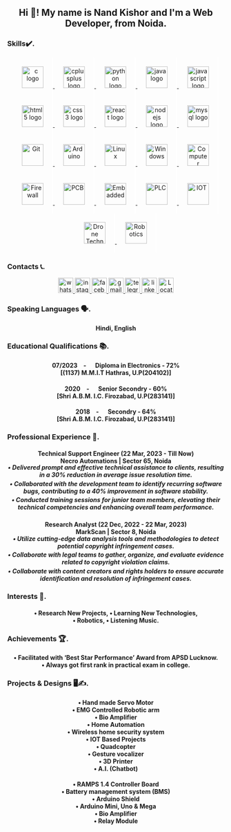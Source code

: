 <h2 align="center">Hi 👋! My name is Nand Kishor and I'm a Web Developer, from Noida.</h2>

###

<div align="center">
    <h3 align="left">Skills✔️.</h3>
    <a href="https://www.learn-c.org/" target="_blank">
        <img src="https://cdn.jsdelivr.net/gh/devicons/devicon/icons/c/c-original.svg"
            style="padding: 20px; border-right: 2px solid white;" height="50" alt="c logo" />
    </a>
    <a href="https://isocpp.org/" target="_blank">
        <img src="https://cdn.jsdelivr.net/gh/devicons/devicon/icons/cplusplus/cplusplus-original.svg"
            style="padding: 20px; border-right: 2px solid white;" height="50" alt="cplusplus logo" />
    </a>
    <a href="https://www.python.org/" target="_blank">
        <img src="https://cdn.jsdelivr.net/gh/devicons/devicon/icons/python/python-original.svg"
            style="padding: 20px; border-right: 2px solid white;" height="50" alt="python logo" />
    </a>
    <a href="https://docs.oracle.com/javase/8/docs/api/" target="_blank">
        <img src="https://cdn.jsdelivr.net/gh/devicons/devicon/icons/java/java-original.svg"
            style="padding: 20px; border-right: 2px solid white;" height="50" alt="java logo" />
    </a>
    <a href="https://developer.mozilla.org/en-US/docs/Web/JavaScript" target="_blank">
        <img src="https://cdn.jsdelivr.net/gh/devicons/devicon/icons/javascript/javascript-original.svg"
            style="padding: 20px; border-right: 2px solid white;" height="50" alt="javascript logo" />
    </a>
    <a href="https://html.com/" target="_blank">
        <img src="https://cdn.jsdelivr.net/gh/devicons/devicon/icons/html5/html5-original.svg"
            style="padding: 20px; border-right: 2px solid white;" height="50" alt="html5 logo" />
    </a>
    <a href="https://developer.mozilla.org/en-US/docs/Web/CSS" target="_blank">
        <img src="https://cdn.jsdelivr.net/gh/devicons/devicon/icons/css3/css3-original.svg"
            style="padding: 20px; border-right: 2px solid white;" height="50" alt="css3 logo" />
    </a>
    <a href="https://legacy.reactjs.org/" target="_blank">
        <img src="https://cdn.jsdelivr.net/gh/devicons/devicon/icons/react/react-original.svg"
            style="padding: 20px; border-right: 2px solid white;" height="50" alt="react logo" />
    </a>
    <a href="https://nodejs.org/en/learn/getting-started/introduction-to-nodejs" target="_blank">
        <img src="https://cdn.jsdelivr.net/gh/devicons/devicon/icons/nodejs/nodejs-original.svg"
            style="padding: 20px; border-right: 2px solid white;" height="50" alt="nodejs logo" />
    </a>
    <a href="https://dev.mysql.com/doc/" target="_blank">
        <img src="https://cdn.jsdelivr.net/gh/devicons/devicon/icons/mysql/mysql-original.svg"
            style="padding: 20px; border-right: 2px solid white;" height="50" alt="mysql logo" />
    </a>
    <a href="https://github.com/" target="_blank"><img style="padding: 20px; border-right: 2px solid white;"
            src="https://profilinator.rishav.dev/skills-assets/git-scm-icon.svg" height="50" alt="Git" />
    </a>
    <a href="https://www.arduino.cc/" target="_blank"><img style="padding: 20px; border-right: 2px solid white;"
            src="https://profilinator.rishav.dev/skills-assets/arduino.png" height="50" alt="Arduino" />
    </a>
    <a href="https://www.linux.org/" target="_blank"><img style="padding: 20px; border-right: 2px solid white;"
            src="https://profilinator.rishav.dev/skills-assets/linux-original.svg" height="50" alt="Linux" />
    </a>
    <a href="https://learn.microsoft.com/en-in/docs/" target="_blank"><img style="padding: 20px; border-right: 2px solid white;"
            src="https://seeklogo.com/images/W/windows-10-icon-logo-5BC5C69712-seeklogo.com.png" height="50"
            alt="Windows" />
    </a>
    <a href="https://www.geeksforgeeks.org/basics-computer-networking/" target="_blank"><img
            style="padding: 20px; border-right: 2px solid white;" src="https://freepngimg.com/save/16454-networking-png/800x600"
            height="50" alt="Computer Networking" />
    </a>
    <a href="https://www.cisco.com/c/en_in/products/security/firewalls/what-is-a-firewall.html" target="_blank"><img
            style="padding: 20px; border-right: 2px solid white;"
            src="https://upload.wikimedia.org/wikipedia/commons/5/5b/Firewall.png" height="50" alt="Firewall" />
    </a>
    <a href="https://resources.altium.com/design-documentation" target="_blank"><img
            style="padding: 20px; border-right: 2px solid white;"
            src="https://e7.pngegg.com/pngimages/621/694/png-clipart-printed-circuit-board-electronic-circuit-computer-icons-integrated-circuits-chips-electronics-others-electronics-material-thumbnail.png" height="50"
            alt="PCB" />
    </a>
    <a href="https://www.spiceworks.com/tech/tech-general/articles/what-are-embedded-systems/" target="_blank"><img
            style="padding: 20px; border-right: 2px solid white;"
            src="https://media.geeksforgeeks.org/wp-content/uploads/20230207165358/System.png" height="50"
            alt="Embadded" />
    </a>
    <a href="https://www.polycase.com/techtalk/electronics-tips/what-is-a-programmable-logic-controller.html"
        target="_blank"><img style="padding: 20px; border-right: 2px solid white;"
            src="https://www.maplesystems.com/Content/Images/LandingPages/PLC-Maple-Modular_H1.webp" height="50"
            alt="PLC" />
    </a>
    <a href="https://builtin.com/internet-things" target="_blank"><img style="padding: 20px; border-right: 2px solid white;"
            src="https://www.pngitem.com/pimgs/b/360-3600842_internet-of-things-iot-device-icon-transparent-hd.png"
            height="50" alt="IOT" />
    </a>
    <a href="https://www.croptracker.com/blog/drone-technology-in-agriculture.html" target="_blank"><img
            style="padding: 20px; border-right: 2px solid white;"
            src="https://static.vecteezy.com/system/resources/thumbnails/016/475/401/small/transparent-drone-uav-in-flight-png.png"
            height="50" alt="Drone Technology" />
    </a>
    <a href="https://ifr.org/" target="_blank"><img style="padding: 20px; border-right: 2px solid white;"
            src="https://robodk.com/robot/img/Annin-Robotics-AR4-robot.png" height="50" alt="Robotics" />
    </a>
</div>

###


<div align="center">
    <h3 align="left">Contacts 📞.</h3>
    <a href="https://wa.me/+919548936099" target="_blank">
        <img src="https://img.shields.io/static/v1?message=Whatsapp&logo=whatsapp&label=&color=25D366&logoColor=white&labelColor=&style=for-the-badge"
            height="35" alt="whatsapp logo" />
    </a>
    <a href="https://www.instagram.com/kishor_yadav_3000?utm_source=qr" target="_blank">
        <img src="https://img.shields.io/static/v1?message=Instagram&logo=instagram&label=&color=E4405F&logoColor=white&labelColor=&style=for-the-badge"
            height="35" alt="instagram logo" />
    </a>
    <a href="https://www.facebook.com/share/4M5E9aRKSvktW2d6/?mibextid=qi2Omg" target="_blank">
        <img src="https://img.shields.io/static/v1?message=Facebook&logo=facebook&label=&color=1877F2&logoColor=white&labelColor=&style=for-the-badge"
            height="35" alt="facebook logo" />
    </a>
    <a href="mailto:nandkishor180720@gmail.com" target="_blank">
        <img src="https://img.shields.io/static/v1?message=Gmail&logo=gmail&label=&color=D14836&logoColor=white&labelColor=&style=for-the-badge"
            height="35" alt="gmail logo" />
    </a>
    <a href="https://t.me/nandkishor_3000" target="_">
        <img src="https://img.shields.io/static/v1?message=Telegram&logo=telegram&label=&color=2CA5E0&logoColor=white&labelColor=&style=for-the-badge"
            height="35" alt="telegram logo" />
    </a>
    <a href="https://www.linkedin.com/in/nand-kishor-yadav-160935238" target="_blank">
        <img src="https://img.shields.io/static/v1?message=LinkedIn&logo=linkedin&label=&color=0077B5&logoColor=white&labelColor=&style=for-the-badge"
            height="35" alt="linkedin logo" />
    </a>
    <a href="https://maps.app.goo.gl/SKwGdqqEessn3obt7" target="_blank">
        <img src="https://img.shields.io/static/v1?message=Location&logo=location&label=&color=575a65&logoColor=white&labelColor=&style=for-the-badge"
            height="35" alt="Location logo" />
    </a>
</div>

###

<div align="center">
    <h3 align="left">Speaking Languages 🗣.</h3>
    <h4 align="center">Hindi, English</h4>
</div>

###

<div align="center">
    <h3 align="left">Educational Qualifications 📚.</h3>
    <h4 align="center">07/2023&emsp;- &emsp; Diploma in Electronics - 72% <br>[(1137) M.M.I.T Hathras, U.P(204102)]
    </h4>
    <h4 align="center">2020&emsp;- &emsp; Senior Secondry - 60% <br>[Shri A.B.M. I.C. Firozabad, U.P(283141)]</h4>
    <h4 align="center">2018&emsp;- &emsp; Secondry - 64% <br>[Shri A.B.M. I.C. Firozabad, U.P(283141)]</h4>
</div>

###

<div align="center">
    <h3 align="left">Professional Experience 🤝.</h3>
    <h4 align="center">Technical Support Engineer (22 Mar, 2023 - Till Now) <br>Necro Automations | Sector 65, Noida
    </h4>
    <h5 align="center" style="margin-top: -20px;">• Delivered prompt and effective technical assistance to clients,
        resulting in a 30% reduction in average issue resolution time.</h5>
    <h5 align="center" style="margin-top: -20px;">• Collaborated with the development team to identify recurring
        software bugs, contributing to a 40% improvement in software stability.</h5>
    <h5 align="center" style="margin-top: -20px;">• Conducted training sessions for junior team members, elevating
        their technical competencies and enhancing overall team performance.</h5>
    <h4 align="center">Research Analyst (22 Dec, 2022 - 22 Mar, 2023) <br>MarkScan | Sector 8, Noida</h4>
    <h5 align="center" style="margin-top: -20px;">• Utilize cutting-edge data analysis tools and methodologies to
        detect potential copyright infringement cases.</h5>
    <h5 align="center" style="margin-top: -20px;">• Collaborate with legal teams to gather, organize, and evaluate
        evidence related to copyright violation claims.</h5>
    <h5 align="center" style="margin-top: -20px;">• Collaborate with content creators and rights holders to ensure
        accurate identification and resolution of infringement cases.</h5>
</div>

###

<div align="center">
    <h3 align="left">Interests 🥰.</h3>
    <h4 align="center">• Research New Projects, • Learning New Technologies,<br> • Robotics, • Listening Music.</h4>
</div>

###

<div align="center">
    <h3 align="left">Achievements 🏆.</h3>
    <h4 align="center">• Facilitated with ‘Best Star Performance’ Award from APSD Lucknow. <br>• Always got first
        rank in practical exam in college.</h4>
</div>

###

<div align="center">
    <h3 align="left">Projects & Designs 🖥️✍.</h3>
    <h4 align="center">• Hand made Servo Motor <br>• EMG Controlled Robotic arm <br>• Bio Amplifier <br>• Home
        Automation
        <br>• Wireless home security system <br>• IOT Based Projects <br>• Quadcopter <br>• Gesture vocalizer <br>•
        3D Printer <br>• A.I. (Chatbot)
    </h4>
    <h4 align="center">• RAMPS 1.4 Controller Board <br>• Battery management system (BMS) <br>• Arduino Shield
        <br>• Arduino Mini, Uno & Mega <br>• Bio Amplifier <br>• Relay Module
    </h4>
</div>
